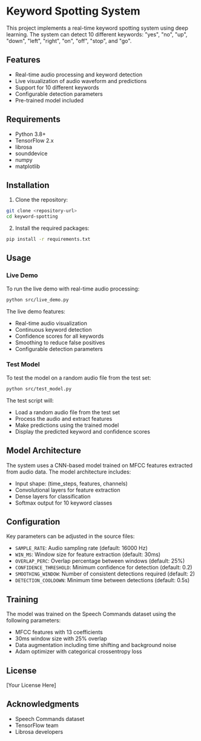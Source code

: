 # Keyword Spotting System

This project implements a real-time keyword spotting system using deep learning. The system can detect 10 different keywords: "yes", "no", "up", "down", "left", "right", "on", "off", "stop", and "go".

## Features

- Real-time audio processing and keyword detection
- Live visualization of audio waveform and predictions
- Support for 10 different keywords
- Configurable detection parameters
- Pre-trained model included

## Requirements

- Python 3.8+
- TensorFlow 2.x
- librosa
- sounddevice
- numpy
- matplotlib

## Installation

1. Clone the repository:
```bash
git clone <repository-url>
cd keyword-spotting
```

2. Install the required packages:
```bash
pip install -r requirements.txt
```

## Usage

### Live Demo

To run the live demo with real-time audio processing:

```bash
python src/live_demo.py
```

The live demo features:
- Real-time audio visualization
- Continuous keyword detection
- Confidence scores for all keywords
- Smoothing to reduce false positives
- Configurable detection parameters

### Test Model

To test the model on a random audio file from the test set:

```bash
python src/test_model.py
```

The test script will:
- Load a random audio file from the test set
- Process the audio and extract features
- Make predictions using the trained model
- Display the predicted keyword and confidence scores

## Model Architecture

The system uses a CNN-based model trained on MFCC features extracted from audio data. The model architecture includes:
- Input shape: (time_steps, features, channels)
- Convolutional layers for feature extraction
- Dense layers for classification
- Softmax output for 10 keyword classes

## Configuration

Key parameters can be adjusted in the source files:

- `SAMPLE_RATE`: Audio sampling rate (default: 16000 Hz)
- `WIN_MS`: Window size for feature extraction (default: 30ms)
- `OVERLAP_PERC`: Overlap percentage between windows (default: 25%)
- `CONFIDENCE_THRESHOLD`: Minimum confidence for detection (default: 0.2)
- `SMOOTHING_WINDOW`: Number of consistent detections required (default: 2)
- `DETECTION_COOLDOWN`: Minimum time between detections (default: 0.5s)

## Training

The model was trained on the Speech Commands dataset using the following parameters:
- MFCC features with 13 coefficients
- 30ms window size with 25% overlap
- Data augmentation including time shifting and background noise
- Adam optimizer with categorical crossentropy loss

## License

[Your License Here]

## Acknowledgments

- Speech Commands dataset
- TensorFlow team
- Librosa developers
